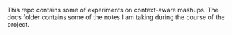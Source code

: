 This repo contains some of experiments on context-aware mashups. The
docs folder contains some of the notes I am taking during the course of
the project.
